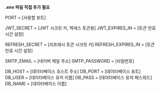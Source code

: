 **.env 파일 직접 추가 필요**

PORT = [사용할 포트]

JWT_SECRET = [JWT 시크릿 키, 액세스 토큰용]
JWT_EXPIRES_IN = [토큰 만료 시간 설정]

REFRESH_SECRET = [리프레시 토큰 시크릿 키]
REFRESH_EXPIRES_IN = [토큰 만료 시간 설정]

SMTP_EMAIL = [네이버 메일 주소]
SMTP_PASSWORD = [비밀번호]

DB_HOST = [데이터베이스 호스트 주소]
DB_PORT = [데이터베이스 포트]
DB_USER = [데이터베이스 유저 이름]
DB_PASS = [데이터베이스 유저 패스워드]
DB_NAME = [데이터베이스 이름]